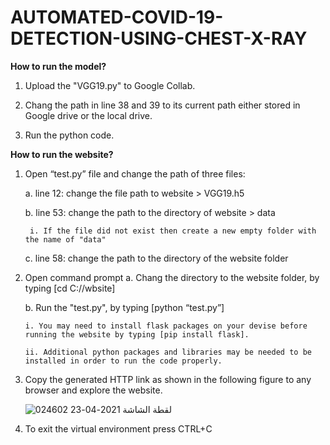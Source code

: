 
# AUTOMATED-COVID-19-DETECTION-USING-CHEST-X-RAY

**How to run the model?**
1. Upload the "VGG19.py" to Google Collab.

2. Chang the path in line 38 and 39 to its current path either stored in Google drive or the local drive.

3. Run the python code.



**How to run the website?**
1. Open “test.py” file and change the path of three files:
  
     a. line 12: change the file path to website > VGG19.h5
  
     b. line 53: change the path to the directory of website > data 
      
        i. If the file did not exist then create a new empty folder with the name of "data"
  
     c. line 58: change the path to the directory of the website folder
    
2. Open command prompt
     a. Chang the directory to the website folder, by typing [cd C:/<path>/wbsite]
  
     b. Run the "test.py", by typing [python “test.py”]
     
       i. You may need to install flask packages on your devise before running the website by typing [pip install flask].
     
       ii. Additional python packages and libraries may be needed to be installed in order to run the code properly.

3. Copy the generated HTTP link as shown in the following figure to any browser and explore the website.

      ![لقطة الشاشة 2021-04-23 024602](https://user-images.githubusercontent.com/61123403/115798093-19738380-a3de-11eb-8849-f4e31e6756de.png)

4. To exit the virtual environment press CTRL+C

